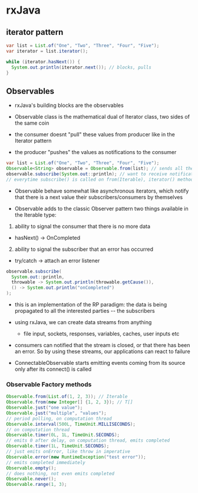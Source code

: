 # rxJava

## iterator pattern

```java
var list = List.of("One", "Two", "Three", "Four", "Five");
var iterator = list.iterator();

while (iterator.hasNext()) {
  System.out.println(iterator.next()); // blocks, pulls
}
```

## Observables

- rxJava's building blocks are the observables

- Observable class is the mathematical dual of Iterator class, two sides of the same coin

- the consumer doesnt "pull" these values from producer like in the Iterator pattern

- the producer "pushes" the values as notifications to the consumer

```java
var list = List.of("One", "Two", "Three", "Four", "Five");
Observable<String> observable = Observable.from(list); // sends all the values synchronously
observable.subscribe(System.out::println); // want to receive notifications
// everytime subscribe() is called on from(Iterable), iterator() method is called
```

- Observable behave somewhat like asynchronous iterators, which notify that
  there is a next value their subscribers/consumers by themselves

- Observable adds to the classic Observer pattern two things available in the
  Iterable type:

1. ability to signal the consumer that there is no more data
  - hasNext() -> OnCompleted

2. ability to signal the subscriber that an error has occurred
  - try/catch -> attach an error listener

```java
observable.subscribe(
  System.out::println,
  throwable -> System.out.println(throwable.getCause()),
  () -> System.out.println("onCompleted")
);
```

- this is an implementation of the RP paradigm: the data is being propagated to
  all the interested parties -- the subscribers

- using rxJava, we can create data streams from anything
  - file input, sockets, responses, variables, caches, user inputs etc

- consumers can notified that the stream is closed, or that there has been an
  error. So by using these streams, our applications can react to failure


* ConnectableObservable starts emitting events coming from its source only after its connect() is called

### Observable Factory methods

```java
Observable.from(List.of(1, 2, 3)); // Iterable
Observable.from(new Integer[] {1, 2, 3}); // T[]
Observable.just("one value");
Observable.just("multiple", "values");
// period polling, on computation thread
Observable.interval(500L, TimeUnit.MILLISECONDS);
// on computation thread
Observable.timer(0L, 1L, TimeUnit.SECONDS);
// emits 0 after delay, on computation thread, emits completed
Observable.timer(1L, TimeUnit.SECONDS);
// just emits onError, like throw in imperative
Observable.error(new RuntimeException("test error"));
// emits completed immediately
Observable.empty();
// does nothing, not even emits completed
Observable.never();
Observable.range(1, 3);
```
